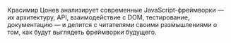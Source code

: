 Красимир Цонев анализирует современные JavaScript-фреймворки — их архитектуру, API, взаимодействие с DOM, тестирование, документацию — и делится с читателями своими размышлениями о том, как будут выглядеть фреймворки будущего.